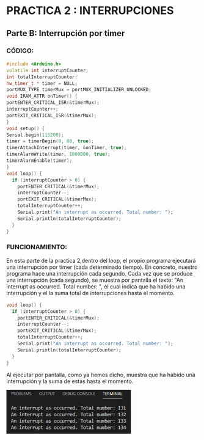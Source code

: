 # PRACTICA 2 : INTERRUPCIONES
## Parte B: Interrupción por timer

### CÓDIGO:

```cpp
#include <Arduino.h>
volatile int interruptCounter;
int totalInterruptCounter;
hw_timer_t * timer = NULL;
portMUX_TYPE timerMux = portMUX_INITIALIZER_UNLOCKED;
void IRAM_ATTR onTimer() {
portENTER_CRITICAL_ISR(&timerMux);
interruptCounter++;
portEXIT_CRITICAL_ISR(&timerMux);
}
void setup() {
Serial.begin(115200);
timer = timerBegin(0, 80, true);
timerAttachInterrupt(timer, &onTimer, true);
timerAlarmWrite(timer, 1000000, true);
timerAlarmEnable(timer);
}
void loop() {
  if (interruptCounter > 0) {
    portENTER_CRITICAL(&timerMux);
    interruptCounter--;
    portEXIT_CRITICAL(&timerMux);
    totalInterruptCounter++;
    Serial.print("An interrupt as occurred. Total number: ");
    Serial.println(totalInterruptCounter);
  }
}

```

### FUNCIONAMIENTO:
En esta parte de la practica 2,dentro del loop, el propio programa ejecutará una interrupción por timer (cada determinado tiempo).
En concreto, nuestro programa hace una interrupción cada segundo.
Cada vez que se produce una interrupción (cada segundo), se muestra por pantalla el texto: "An interrupt as occurred. Total number: ", el cual indica que ha habido una interrupción y el la suma total de interrupciones hasta el momento.


```cpp
void loop() {
  if (interruptCounter > 0) {
    portENTER_CRITICAL(&timerMux);
    interruptCounter--;
    portEXIT_CRITICAL(&timerMux);
    totalInterruptCounter++;
    Serial.print("An interrupt as occurred. Total number: ");
    Serial.println(totalInterruptCounter);
  }
}
```
Al ejecutar por pantalla, como ya hemos dicho, muestra que ha habido una interrupción y la suma de estas hasta el momento.

![alt text](captura.JPG)